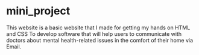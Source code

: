 # mini_project

This website is a basic website that I made for getting my hands on HTML and CSS
To develop software that will help users to communicate
with doctors about mental health-related issues in the comfort of their home via Email.


